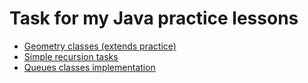 # Task for my Java practice lessons

* [Geometry classes (extends practice)](https://github.com/VladislavHacker/JavaLearning/tree/master/Geometry)
* [Simple recursion tasks](https://github.com/VladislavHacker/JavaLearning/tree/master/Recursion)
* [Queues classes implementation](https://github.com/VladislavHacker/JavaLearning/tree/master/Queues2)
